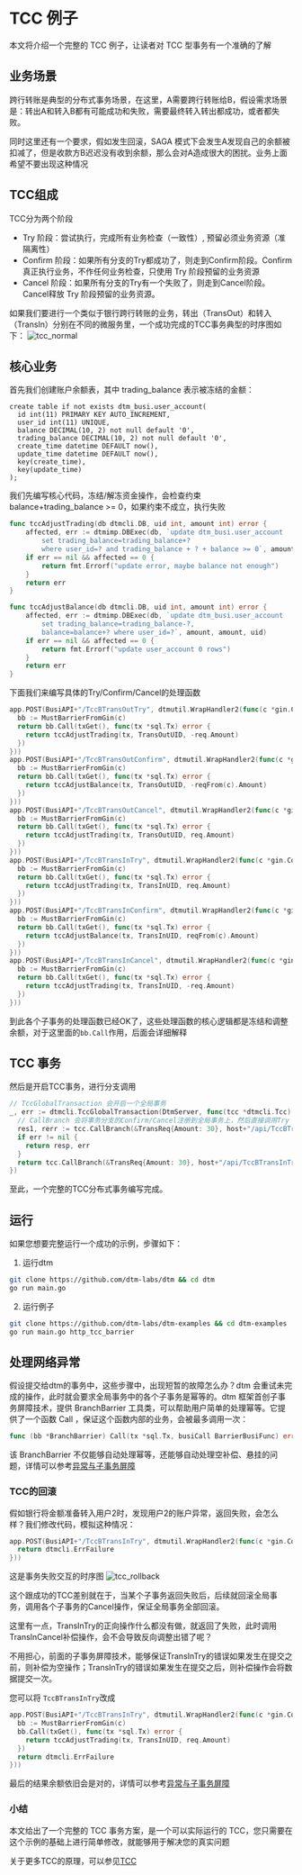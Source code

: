 # TCC 例子

本文将介绍一个完整的 TCC 例子，让读者对 TCC 型事务有一个准确的了解

## 业务场景
跨行转账是典型的分布式事务场景，在这里，A需要跨行转账给B，假设需求场景是：转出A和转入B都有可能成功和失败，需要最终转入转出都成功，或者都失败。

同时这里还有一个要求，假如发生回滚，SAGA 模式下会发生A发现自己的余额被扣减了，但是收款方B迟迟没有收到余额，那么会对A造成很大的困扰。业务上面希望不要出现这种情况

## TCC组成
TCC分为两个阶段

- Try 阶段：尝试执行，完成所有业务检查（一致性）, 预留必须业务资源（准隔离性）
- Confirm 阶段：如果所有分支的Try都成功了，则走到Confirm阶段。Confirm真正执行业务，不作任何业务检查，只使用 Try 阶段预留的业务资源
- Cancel 阶段：如果所有分支的Try有一个失败了，则走到Cancel阶段。Cancel释放 Try 阶段预留的业务资源。

如果我们要进行一个类似于银行跨行转账的业务，转出（TransOut）和转入（TransIn）分别在不同的微服务里，一个成功完成的TCC事务典型的时序图如下：
![tcc_normal](../imgs/tcc_normal.jpg)

## 核心业务
首先我们创建账户余额表，其中 trading_balance 表示被冻结的金额：
```
create table if not exists dtm_busi.user_account(
  id int(11) PRIMARY KEY AUTO_INCREMENT,
  user_id int(11) UNIQUE,
  balance DECIMAL(10, 2) not null default '0',
  trading_balance DECIMAL(10, 2) not null default '0',
  create_time datetime DEFAULT now(),
  update_time datetime DEFAULT now(),
  key(create_time),
  key(update_time)
);
```

我们先编写核心代码，冻结/解冻资金操作，会检查约束balance+trading_balance >= 0，如果约束不成立，执行失败

``` go
func tccAdjustTrading(db dtmcli.DB, uid int, amount int) error {
	affected, err := dtmimp.DBExec(db, `update dtm_busi.user_account
		set trading_balance=trading_balance+?
		where user_id=? and trading_balance + ? + balance >= 0`, amount, uid, amount)
	if err == nil && affected == 0 {
		return fmt.Errorf("update error, maybe balance not enough")
	}
	return err
}

func tccAdjustBalance(db dtmcli.DB, uid int, amount int) error {
	affected, err := dtmimp.DBExec(db, `update dtm_busi.user_account
		set trading_balance=trading_balance-?,
		balance=balance+? where user_id=?`, amount, amount, uid)
	if err == nil && affected == 0 {
		return fmt.Errorf("update user_account 0 rows")
	}
	return err
}
```

下面我们来编写具体的Try/Confirm/Cancel的处理函数


``` go
app.POST(BusiAPI+"/TccBTransOutTry", dtmutil.WrapHandler2(func(c *gin.Context) interface{} {
  bb := MustBarrierFromGin(c)
  return bb.Call(txGet(), func(tx *sql.Tx) error {
    return tccAdjustTrading(tx, TransOutUID, -req.Amount)
  })
}))
app.POST(BusiAPI+"/TccBTransOutConfirm", dtmutil.WrapHandler2(func(c *gin.Context) interface{} {
  bb := MustBarrierFromGin(c)
  return bb.Call(txGet(), func(tx *sql.Tx) error {
    return tccAdjustBalance(tx, TransOutUID, -reqFrom(c).Amount)
  })
}))
app.POST(BusiAPI+"/TccBTransOutCancel", dtmutil.WrapHandler2(func(c *gin.Context) interface{} {
  bb := MustBarrierFromGin(c)
  return bb.Call(txGet(), func(tx *sql.Tx) error {
    return tccAdjustTrading(tx, TransOutUID, req.Amount)
  })
}))
app.POST(BusiAPI+"/TccBTransInTry", dtmutil.WrapHandler2(func(c *gin.Context) interface{} {
  bb := MustBarrierFromGin(c)
  return bb.Call(txGet(), func(tx *sql.Tx) error {
    return tccAdjustTrading(tx, TransInUID, req.Amount)
  })
}))
app.POST(BusiAPI+"/TccBTransInConfirm", dtmutil.WrapHandler2(func(c *gin.Context) interface{} {
  bb := MustBarrierFromGin(c)
  return bb.Call(txGet(), func(tx *sql.Tx) error {
    return tccAdjustBalance(tx, TransInUID, reqFrom(c).Amount)
  })
}))
app.POST(BusiAPI+"/TccBTransInCancel", dtmutil.WrapHandler2(func(c *gin.Context) interface{} {
  bb := MustBarrierFromGin(c)
  return bb.Call(txGet(), func(tx *sql.Tx) error {
    return tccAdjustTrading(tx, TransInUID, -req.Amount)
  })
}))
```

到此各个子事务的处理函数已经OK了，这些处理函数的核心逻辑都是冻结和调整余额，对于这里面的`bb.Call`作用，后面会详细解释

## TCC 事务
然后是开启TCC事务，进行分支调用

``` go
// TccGlobalTransaction 会开启一个全局事务
_, err := dtmcli.TccGlobalTransaction(DtmServer, func(tcc *dtmcli.Tcc) (rerr error) {
  // CallBranch 会将事务分支的Confirm/Cancel注册到全局事务上，然后直接调用Try
  res1, rerr := tcc.CallBranch(&TransReq{Amount: 30}, host+"/api/TccBTransOutTry", host+"/api/TccBTransOutConfirm", host+"/api/TccBTransOutCancel"
  if err != nil {
    return resp, err
  }
  return tcc.CallBranch(&TransReq{Amount: 30}, host+"/api/TccBTransInTry", host+"/api/TccBTransInConfirm", host+"/api/TccBTransInCancel")
})
```

至此，一个完整的TCC分布式事务编写完成。

## 运行
如果您想要完整运行一个成功的示例，步骤如下：
1. 运行dtm
``` bash
git clone https://github.com/dtm-labs/dtm && cd dtm
go run main.go
```

2. 运行例子

``` bash
git clone https://github.com/dtm-labs/dtm-examples && cd dtm-examples
go run main.go http_tcc_barrier
```

## 处理网络异常

假设提交给dtm的事务中，这些步骤中，出现短暂的故障怎么办？dtm 会重试未完成的操作，此时就会要求全局事务中的各个子事务是幂等的。dtm 框架首创子事务屏障技术，提供 BranchBarrier 工具类，可以帮助用户简单的处理幂等。它提供了一个函数 Call ，保证这个函数内部的业务，会被最多调用一次：
``` go
func (bb *BranchBarrier) Call(tx *sql.Tx, busiCall BarrierBusiFunc) error
```

该 BranchBarrier 不仅能够自动处理幂等，还能够自动处理空补偿、悬挂的问题，详情可以参考[异常与子事务屏障](../practice/barrier)

### TCC的回滚
假如银行将金额准备转入用户2时，发现用户2的账户异常，返回失败，会怎么样？我们修改代码，模拟这种情况：
``` go
app.POST(BusiAPI+"/TccBTransInTry", dtmutil.WrapHandler2(func(c *gin.Context) interface{} {
  return dtmcli.ErrFailure
}))
```
这是事务失败交互的时序图
![tcc_rollback](../imgs/tcc_rollback.jpg)

这个跟成功的TCC差别就在于，当某个子事务返回失败后，后续就回滚全局事务，调用各个子事务的Cancel操作，保证全局事务全部回滚。

这里有一点，TransInTry的正向操作什么都没有做，就返回了失败，此时调用TransInCancel补偿操作，会不会导致反向调整出错了呢？

不用担心，前面的子事务屏障技术，能够保证TransInTry的错误如果发生在提交之前，则补偿为空操作；TransInTry的错误如果发生在提交之后，则补偿操作会将数据提交一次。

您可以将 `TccBTransInTry`改成
``` go
app.POST(BusiAPI+"/TccBTransInTry", dtmutil.WrapHandler2(func(c *gin.Context) interface{} {
  bb := MustBarrierFromGin(c)
  bb.Call(txGet(), func(tx *sql.Tx) error {
    return tccAdjustTrading(tx, TransInUID, req.Amount)
  })
  return dtmcli.ErrFailure
}))
```

最后的结果余额依旧会是对的，详情可以参考[异常与子事务屏障](../practice/barrier)

### 小结

本文给出了一个完整的 TCC 事务方案，是一个可以实际运行的 TCC，您只需要在这个示例的基础上进行简单修改，就能够用于解决您的真实问题

关于更多TCC的原理，可以参见[TCC](../practice/tcc)
